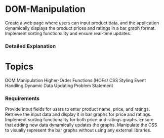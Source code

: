 # DOM-Manipulation
Create a web page where users can input product data, and the application dynamically displays the product prices and ratings in a bar graph format. Implement sorting functionality and ensure real-time updates.
 

### Detailed Explanation 
  
# Topics
   
DOM Manipulation
Higher-Order Functions (HOFs)
CSS Styling
Event Handling
Dynamic Data Updating
Problem Statement


### Requirements

Provide input fields for users to enter product name, price, and ratings.
Retrieve the input data and display it in bar graphs for price and ratings.
Implement sorting functionality for both price and ratings graphs.
Ensure that adding new data dynamically updates the graphs.
Manipulate the CSS to visually represent the bar graphs without using any external libraries. 
